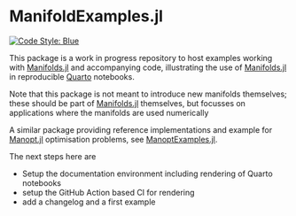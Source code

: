 # ManifoldExamples.jl

[![Code Style: Blue](https://img.shields.io/badge/code%20style-blue-4495d1.svg)](https://github.com/invenia/BlueStyle)

This package is a work in progress repository to host examples working with [Manifolds.jl](https://juliamanifolds.github.io/Manifolds.jl/) and accompanying code, illustrating the use of [Manifolds.jl](https://juliamanifolds.github.io/Manifolds.jl/) in reproducible [Quarto](https://quarto.org) notebooks.

Note that this package is not meant to introduce new manifolds themselves; these should be part of [Manifolds.jl](https://juliamanifolds.github.io/Manifolds.jl/) themselves, but focusses on applications where the manifolds are used numerically

A similar package providing reference implementations and example for [Manopt.jl](https://manoptjl.org/) optimisation problems, see [ManoptExamples.jl](https://juliamanifolds.github.io/ManoptExamples.jl/).

The next steps here are

* Setup the documentation environment including rendering of Quarto notebooks
* setup the GitHub Action based CI for rendering
* add a changelog and a first example
